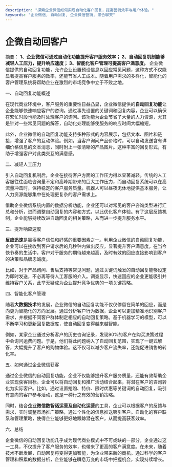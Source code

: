 ```yaml
---
description: "探索企业微信如何实现自动化客户回复，提高营销效率与用户体验。"
keywords: "企业微信, 自动回复, 企业微信营销, 聚合聊天"
---
```

# 企微自动回客户

摘要： **1、企业微信可通过自动化功能提升客户服务效率； 2、自动回复机制能够减轻人工压力，提升响应速度； 3、智能化客户管理可提高客户满意度。** 企业微信提供的自动回复功能，允许企业设置预设信息以回应常见问题，这种方式不仅能显著提高客户服务的效率，还能节省人工成本。随着用户需求的多样化，智能化的客户管理系统将帮助企业在激烈的市场竞争中立于不败之地。

一、自动回复功能概述

在现代商业环境中，客户服务的重要性日益凸显，企业微信提供的**自动回复功能**让企业能够快速响应客户的咨询。通过事先设置的关键词和回复内容，企业可以确保在繁忙时段也能及时处理客户的询问。该功能为企业节省了大量的人力资源，尤其是针对一些常见问题的解答，自动化处理能够使服务的响应时间大幅缩短。

此外，企业微信的自动回复功能支持多种形式的内容展示，包括文本、图片和链接，增强了客户的互动体验。例如，当客户询问产品价格时，可以自动发送含有详细价格信息的文本消息，同时附上一张清晰的产品图片。这种丰富的回复形式，有助于增强客户对此类交互的满意感。

二、减轻人工压力

引入自动回复机制后，企业在接待客户方面的工作压力得以显著减轻。传统的人工客服往往面临咨询量不定和高峰期带来的巨大工作压力，而自动回复系统可以在高流量冲击时，保持稳定的客户服务质量。机器人可以昼夜无休地提供基本服务，让人力资源能够集中在处理更复杂的客户需求上。

借助企业微信系统内置的数据分析功能，企业还可以对常见的客户咨询类型进行汇总和分析，进而调整自动回复的内容和方式，以此优化客户体验。有了这层反馈机制，企业能够持续改进自动回复的相关策略，从而进一步提升服务水平。

三、提升响应速度

**反应迅速**是赢得客户信任和好感的重要因素之一。利用企业微信的自动回复功能，企业可以在接收到客户请求后的几秒钟内做出反应，显著提升客户满意度。在当今快节奏的生活中，客户对于服务的期待越来越高，及时有效的回应直接影响到客户的决策和品牌忠诚度。

比如，对于产品询问、售后支持等常见问题，通过关键词触发的自动回复能够设定为即时发送，不必再等待人工客服的介入。调查显示，快速回应的企业更能吸引并维持客户关系，此举无疑成为企业提升竞争优势的一项关键策略。

四、智能化客户管理

随着**大数据技术**的发展，企业微信的自动回复功能不仅仅停留在简单的回应，而是向更为智能化的方向发展。通过分析客户行为数据，企业可以更加精准地识别客户需求，并根据不同客户群体制定相应的自动回复策略。基于机器学习的模型，可以不断学习和更新回复数据库，使自动回复变得越来越智能。

例如，某家企业通过分析客户的历史咨询记录，发现90%的客户在购买决策过程中会询问运费问题。于是，他们将此问题纳入了自动回复范围，实现了一键式解答，大幅提升了客户的购物体验。这不仅可以减少客户流失率，还能促进销售的转化率。

五、如何通过企业微信获客

通过企业微信的自动回复功能，企业不仅能够提升客户服务质量，还能有效帮助企业实现获客目标。企业可以将自动回复和推广活动结合起来，将潜在客户的咨询转化为实际客户。比如，通过设置抢购、特价、限时优惠等关键词的自动回复，吸引有意向的客户参与活动，这是一种行之有效的营销策略。

同时，结合**企业微信数智话运营及自动化运营**的工具，企业可以根据客户的反馈与需求，实时调整市场推广策略，通过个性化的信息推送吸引客户。自动化的客户联系和管理策略，使得企业能够更好地跟踪潜在客户，从而提高获客效率。

六、总结

企业微信的自动回复功能几乎成为现代商业模式中不可或缺的一部分，企业通过这一工具，不仅提升了客户服务的效率，也带来了更高的客户满意度。在未来，随着技术不断发展，自动回复将变得更加智能，为企业带来新的商机。通过科学的客户管理和积累的数据分析，企业能够在瞬息万变的市场中把握机会，实现持续增长。

